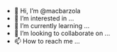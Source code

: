 - 👋 Hi, I’m @macbarzola
- 👀 I’m interested in ...
- 🌱 I’m currently learning ...
- 💞️ I’m looking to collaborate on ...
- 📫 How to reach me ...

<!---
macbarzola/macbarzola is a ✨ special ✨ repository because its `README.md` (this file) appears on your GitHub profile.
You can click the Preview link to take a look at your changes.
--->
